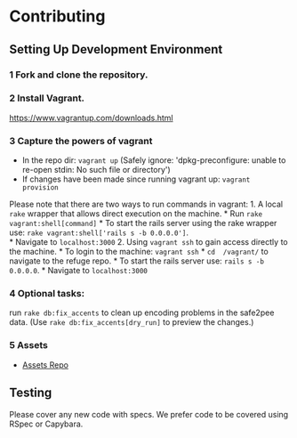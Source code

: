 # Contributing

## Setting Up Development Environment

### 1 Fork and clone the repository.

### 2 Install Vagrant.
https://www.vagrantup.com/downloads.html

### 3 Capture the powers of vagrant
  * In the repo dir: <code>vagrant up</code> (Safely ignore: 'dpkg-preconfigure: unable to re-open stdin: No such file or directory')
  * If changes have been made since running vagrant up: <code>vagrant provision</code>
  
  Please note that there are two ways to run commands in vagrant:
    1. A local `rake` wrapper that allows direct execution on the machine.
      * Run `rake vagrant:shell[command]`
      * To start the rails server using the rake wrapper use: `rake vagrant:shell['rails s -b 0.0.0.0']`.         
      * Navigate to `localhost:3000`
    2. Using `vagrant ssh` to gain access directly to the machine.
      * To login to the machine: <code>vagrant ssh</code>
      * `cd  /vagrant/` to navigate to the refuge repo.
      * To start the rails server use: `rails s -b 0.0.0.0`. 
      * Navigate to `localhost:3000`

### 4 Optional tasks:
run <code>rake db:fix_accents</code> to clean up encoding problems in the safe2pee data. (Use <code>rake db:fix_accents[dry_run]</code> to preview the changes.)

### 5 Assets
* [Assets Repo](https://github.com/RefugeRestrooms/refuge_assets)

## Testing

Please cover any new code with specs. We prefer code to be covered using RSpec or Capybara.
